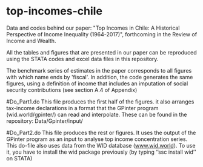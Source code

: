 # top-incomes-chile
Data and codes behind our paper: "Top Incomes in Chile: A Historical Perspective of Income Inequality (1964-2017)",
forthcoming in the Review of Income and Wealth.


All the tables and figures that are presented in our paper 
can be reproduced using the STATA codes and excel data files in this repository. 

The benchmark series of estimates in the paper corresponds to all figures with which name ends by 'fiscal'.
In addition, the code generates the same figures, using a definition of income that includes an imputation 
of social security contributions (see section A.4 of Appendix)

#Do_Part1.do 
This file produces the first half of the figures. it also arranges tax-income declarations in a format that 
the GPinter program (wid.world/gpinter/) can read and interpolate. These can be found in the repository: Data/Gpinter/input/

#Do_Part2.do 
This file produces the rest or figures. It uses the output of the GPinter program as an input to analyse top income 
concentration series. This do-file also uses data from the WID database (www.wid.world). To use it, you have to install 
the wid package previously (by typing ‘’ssc install wid’’ on STATA)

